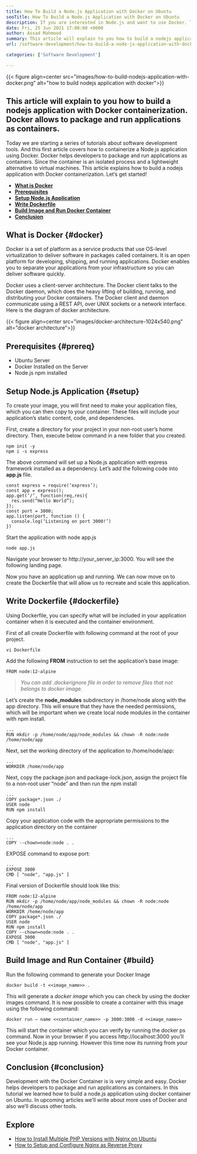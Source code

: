 ```yaml
---
title: How To Build a Node.js Application with Docker on Ubuntu
seoTitle: How To Build a Node.js Application with Docker on Ubuntu
description: If you are interested in Node.js and want to use Docker. This tutorial will walk you through, how to build a Nodejs application with Docker.
date: Fri, 25 Jun 2021 17:08:00 +0000
author: Assad Mahmood
summary: This article will explain to you how to build a nodejs application with Docker containerization. Docker allows to package and run applications as containers.
url: /software-development/how-to-build-a-node-js-application-with-docker-on-ubuntu/

categories: ['Software Development']

---
```

{{< figure align=center src="images/how-to-build-nodejs-application-with-docker.png" alt="how to build nodejs application with docker">}} 

## This article will explain to you how to build a nodejs application with Docker containerization. Docker allows to package and run applications as containers.

Today we are starting a series of tutorials about software development tools. And this first article covers how to containerize a Node.js application using Docker. Docker helps developers to package and run applications as containers. Since the container is an isolated process and a lightweight alternative to virtual machines. This article explains how to build a nodejs application with Docker containerization. Let’s get started!

  * [**What is Docker**][1]
  * **[Prerequisites][2]**
  * [**Setup Node.js Application**][3]
  * [**Write Dockerfile**][4]
  * [**Build Image and Run Docker Container**][5]
  * [**Conclusion**][6]

## What is Docker {#docker}

Docker is a set of platform as a service products that use OS-level virtualization to deliver software in packages called containers. It is an open platform for developing, shipping, and running applications. Docker enables you to separate your applications from your infrastructure so you can deliver software quickly.

Docker uses a client-server architecture. The Docker client talks to the Docker daemon, which does the heavy lifting of building, running, and distributing your Docker containers. The Docker client and daemon communicate using a REST API, over UNIX sockets or a network interface. Here is the diagram of docker architecture.

{{< figure align=center src="images/docker-architecture-1024x540.png" alt="docker architecture">}}  

## Prerequisites {#prereq}

  * Ubuntu Server
  * Docker Installed on the Server
  * Node.js npm installed

## Setup Node.js Application {#setup}

To create your image, you will first need to make your application files, which you can then copy to your container. These files will include your application’s static content, code, and dependencies.

First, create a directory for your project in your non-root user’s home directory. Then, execute below command in a new folder that you created.


```
npm init -y
npm i -s express
```


The above command will set up a Node.js application with express framework installed as a dependency. Let’s add the following code into **app.js** file.


```
const express = require(‘express’);
const app = express();
app.get(‘/’, function(req,res){
  res.send(“Hello World”);
});
const port = 3000;
app.listen(port, function () {
  console.log(‘Listening on port 3000!’)
})
```


Start the application with node app.js


```
node app.js
```


Navigate your browser to http://your\_server\_ip:3000. You will see the following landing page.

Now you have an application up and running. We can now move on to create the Dockerfile that will allow us to recreate and scale this application.

## Write Dockerfile {#dockerfile}

Using Dockerfile, you can specify what will be included in your application container when it is executed and the container environment.

First of all create Dockerfile with following command at the root of your project.


```
vi Dockerfile
```


Add the following **FROM** instruction to set the application’s base image:


```
FROM node:12-alpine
```


<blockquote class="wp-block-quote">
  <p>
    <em>You can add .dockerignore file in order to remove files that not belongs to docker image.</em>
  </p>
</blockquote>

Let’s create the **node_modules** subdirectory in /home/node along with the app directory. This will ensure that they have the needed permissions, which will be important when we create local node modules in the container with npm install.


```
...
RUN mkdir -p /home/node/app/node_modules && chown -R node:node /home/node/app
```


Next, set the working directory of the application to /home/node/app:


```
...
WORKDIR /home/node/app
```


Next, copy the package.json and package-lock.json, assign the project file to a non-root user “node” and then run the npm install


```
...
COPY package*.json ./
USER node
RUN npm install
```


Copy your application code with the appropriate permissions to the application directory on the container


```
...
COPY --chown=node:node . .
```


EXPOSE command to expose port:


```
...
EXPOSE 3000
CMD [ "node", "app.js" ]
```


Final version of Dockerfile should look like this:


```
FROM node:12-alpine
RUN mkdir -p /home/node/app/node_modules && chown -R node:node /home/node/app
WORKDIR /home/node/app
COPY package*.json ./
USER node
RUN npm install
COPY --chown=node:node . .
EXPOSE 3000
CMD [ "node", "app.js" ]
```


## Build Image and Run Container {#build}

Run the following command to generate your Docker Image


```
docker build -t <<image_name>> .
```


This will generate a _docker image_ which you can check by using the docker images command. It is now possible to create a container with this image using the following command:


```
docker run — name <<container_name>> -p 3000:3000 -d <<image_name>>
```


This will start the container which you can verify by running the docker ps command. Now in your browser if you access http://localhost:3000 you’ll see your Node.js app running. However this time now its running from your Docker container.

## Conclusion {#conclusion}

Development with the Docker Container is is very simple and easy. Docker helps developers to package and run applications as containers. In this tutorial we learned how to build a node.js application using docker container on Ubuntu. In upcoming articles we’ll write about more uses of Docker and also we’ll discuss other tools.

## Explore

  * [How to Install Multiple PHP Versions with Nginx on Ubuntu][7]
  * [How to Setup and Configure Nginx as Reverse Proxy][8]

 [1]: #docker
 [2]: #prereq
 [3]: #setup
 [4]: #dockerfile
 [5]: #build
 [6]: #conclusion
 [7]: https://blog.containerize.com/2021/05/21/how-to-install-multiple-php-versions-with-nginx-on-ubuntu/
 [8]: https://blog.containerize.com/2021/05/07/how-to-setup-and-configure-nginx-as-reverse-proxy/